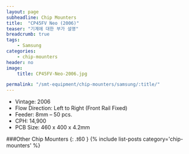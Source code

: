 ```yaml
---
layout: page
subheadline: Chip Mounters
title:  "CP45FV Neo (2006)"
teaser: "기계에 대한 부가 설명"
breadcrumb: true
tags:
    - Samsung
categories:
    - chip-mounters
header: no
image:
    title: CP45FV-Neo-2006.jpg

permalink: "/smt-equipment/chip-mounters/samsung/:title/"
---
```


- Vintage: 2006
- Flow Direction: Left to Right (Front Rail Fixed)
- Feeder: 8mm – 50 pcs.
- CPH: 14,900
- PCB Size: 460 x 400 x 4.2mm

###Other Chip Mounters
{: .t60 }
{% include list-posts category='chip-mounters' %}
